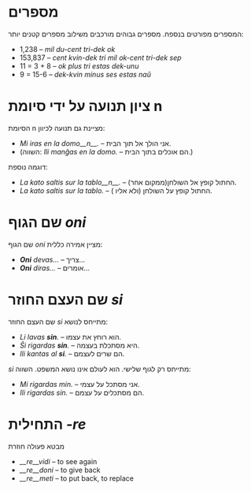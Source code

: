 # מספרים

המספרים מפורטים בנספח. מספרים גבוהים מורכבים משילוב מספרים קטנים יותר:

- 1,238                     – *mil du-cent tri-dek ok*
- 153,837                   – *cent kvin-dek tri mil ok-cent tri-dek sep*
- 11 = 3 + 8                – *ok plus tri estas dek-unu*
- 9 = 15-6                  – *dek-kvin minus ses estas naŭ*

# ציון תנועה על ידי סיומת n

הסיומת n מציינת גם תנועה לכיוון:

- *Mi iras en la domo__n__.* – אני הולך אל תוך הבית.
- (השווה: *Ili manĝas en la domo.* – הם אוכלים בתוך הבית.)

דוגמה נוספת:

- *La kato saltis sur la tablo__n__.* –  (ממקום אחר)החתול קופץ אל השולחן.
- *La kato saltis sur la tablo.* – החתול קופץ על השולחן (ולא אליו ).

# שם הגוף *oni*

שם הגוף *oni* מציין אמירה כללית:

- *__Oni__ devas...* – צריך...
- *__Oni__ diras...* – אומרים...
 

# שם העצם החוזר *si*

שם העצם החוזר *si* מתייחס לנושא:

- *Li lavas __sin__.* – הוא רוחץ את עצמו.
- *Ŝi rigardas __sin__.* – היא מסתכלת בעצמה.
- *Ili kantas al __si__.* – הם שרים לעצמם.
 
*si* מתייחס רק לגוף שלישי. הוא לעולם אינו נושא המשפט. השווה:

- *Mi rigardas min.* – אני מסתכל על עצמי.
- *Ili rigardas sin.* – הם מסתכלים על עצמם.

# התחילית *-re*

מבטא פעולה חוזרת

- *__re__vidi* – to see again
- *__re__doni* – to give back 
- *__re__meti* – to put back, to replace

 
